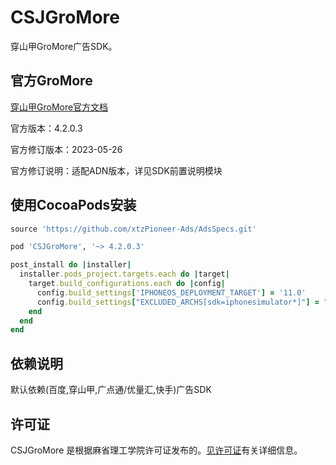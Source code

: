 # CSJGroMore
穿山甲GroMore广告SDK。

## 官方GroMore
[穿山甲GroMore官方文档](https://www.csjplatform.com/union/media/union/download/detail?id=79&osType=ios&locale=zh-CN&backPath=/union/media/union/download/groMore)
<p>官方版本：4.2.0.3<br>
<p>官方修订版本：2023-05-26<br>
<p>官方修订说明：适配ADN版本，详见SDK前置说明模块<br>

## 使用CocoaPods安装
```ruby
source 'https://github.com/xtzPioneer-Ads/AdsSpecs.git'
```
```ruby
pod 'CSJGroMore', '~> 4.2.0.3'
```
```ruby
post_install do |installer|
  installer.pods_project.targets.each do |target|
    target.build_configurations.each do |config|
      config.build_settings['IPHONEOS_DEPLOYMENT_TARGET'] = '11.0'
      config.build_settings["EXCLUDED_ARCHS[sdk=iphonesimulator*]"] = "arm64"
    end
  end
end
```

## 依赖说明
默认依赖(百度,穿山甲,广点通/优量汇,快手)广告SDK

## 许可证
CSJGroMore 是根据麻省理工学院许可证发布的。[见许可证](https://github.com/xtzPioneer-Ads/CSJGroMore/blob/main/LICENSE)有关详细信息。
